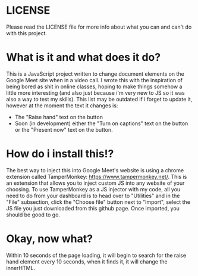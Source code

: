 # LICENSE
Please read the LICENSE file for more info about what you can and can't do with this project.

# What is it and what does it do?
This is a JavaScript project written to change document elements on the Google Meet site when in a video call. I wrote this with the inspiration of being bored as shit in online classes, hoping to make things somehow a little more interesting (and also just because i'm very new to JS so it was also a way to test my skills).
This list may be outdated if i forget to update it, however at the moment the text it changes is:
- The "Raise hand" text on the button
- Soon (in development) either the "Turn on captions" text on the button or the "Present now" text on the button.

# How do i install this!?
The best way to inject this into Google Meet's website is using a chrome extension called TamperMonkey: https://www.tampermonkey.net/. This is an extension that allows you to inject custom JS into any website of your choosing. To use TamperMonkey as a JS injector with my code, all you need to do from your dashboard is to head over to "Utilities" and in the "File" subsection, click the "Choose file" button next to "Import", select the JS file you just downloaded from this github page. Once imported, you should be good to go.

# Okay, now what?
Within 10 seconds of the page loading, it will begin to search for the raise hand element every 10 seconds, when it finds it, it will change the innerHTML.
